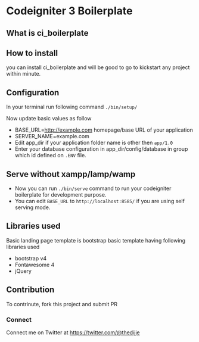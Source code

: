 # Codeigniter 3 Boilerplate

## What is ci_boilerplate


## How to install

you can install ci_boilerplate and will be good to go to kickstart any project within minute.



## Configuration
In your terminal run following command
`./bin/setup/`

Now update basic values as follow

* BASE_URL=http://example.com homepage/base URL of your application
* SERVER_NAME=example.com
* Edit app_dir if your application folder name is other then `app/1.0`
* Enter your database configuration in app_dir/config/database in group which id defined on `.ENV` file.

## Serve without xampp/lamp/wamp
* Now you can run `./bin/serve` command to run your codeigniter boilerplate for development purpose.
* You can edit `BASE_URL` to `http://localhost:8585/` if you are using self serving mode.

## Libraries used
Basic landing page template is bootstrap basic template having following libraries used
* bootstrap v4
* Fontawesome 4
* jQuery

## Contribution
To contrinute, fork this project and submit PR

### Connect
Connect me on Twitter at https://twitter.com/@thedijje
